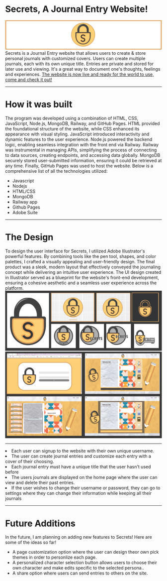 # Secrets, A Journal Entry Website!
<img src="/images/artbmain-23.png" alt="Alt text" title="Optional title">
Secrets is a Journal Entry website that allows users to create &amp; store personal journals with customized covers. Users can create multiple journals, each with its own unique title. Entries are private and stored for later use and viewing. It's a great way to document one's thoughts, feelings and experiences. <a href = https://niahenry20.github.io/NiaHenry.github.io/> The website is now live and ready for the world to use, come and check it out! </a>

<hr>
<h1> How it was built </h1>
The program was developed using a combination of HTML, CSS, JavaScript, Node.js, MongoDB, Railway, and GitHub Pages. HTML provided the foundational structure of the website, while CSS enhanced its appearance with visual styling. JavaScript introduced interactivity and dynamic features to the user experience. Node.js powered the backend logic, enabling seamless integration with the front end via Railway. Railway was instrumental in managing APIs, simplifying the process of connecting to data sources, creating endpoints, and accessing data globally. MongoDB securely stored user-submitted information, ensuring it could be retrieved at any time. Finally, GitHub Pages was used to host the website. Below is a comprehensive list of all the technologies utilized:
<ul>
<li>Javascript</li>
<li>Nodejs</li>
<li>HTML/CSS</li>
<li>MongoDB</li>
<li>Railway app</li>
<li>Github Pages</li>
<li>Adobe Suite</li>
</ul>
<hr>
<h1> The Design </h1>
To design the user interface for Secrets, I utilized Adobe Illustrator's powerful features. By combining tools like the pen tool, shapes, and color palettes, I crafted a visually appealing and user-friendly design. The final product was a sleek, modern layout that effectively conveyed the journaling concept while delivering an intuitive user experience. The UI design created in Illustrator served as a blueprint for the website's front-end development, ensuring a cohesive aesthetic and a seamless user experience across the platform.

<br>
<img src="/images/git artb2.JPG" alt="Alt text" title="Optional title">
<img src="/images/hitbrd 3.JPG" alt="Alt text" title="Optional title">
<hr>


<li>Each user can signup to the website with their own unique username. </li>
<li>The user can create journal entries and customize each entry with a cover of their choosing.</li>
<li>Each journal entry must have a unique title that the user hasn't used before </li>
<li>The users journals are displayed on the home page where the user can view and delete their past entries.</li>
<li>If the user wishes to change their username or password, they can go to settings where they can change their information while keeping all their journals</li>
</ul>
<hr>
<h1> Future Additions </h1>
In the future, I am planning on adding new features to Secrets! Here are some of the ideas so far!
<ul>

<li> A page customization option where the user can design theor own pick themes in order to personlize each page.</li>
<li>A personalized character selection button allows users to choose their own character and make edits specific to the selected persona..</li>
<li> A share option where users can send entries to others on the site.</li>

</ul>

